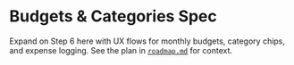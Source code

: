 # Budgets & Categories Spec

Expand on Step 6 here with UX flows for monthly budgets, category chips, and expense logging. See the plan in [`roadmap.md`](./roadmap.md#step-6--budgets--categories-v060) for context.
